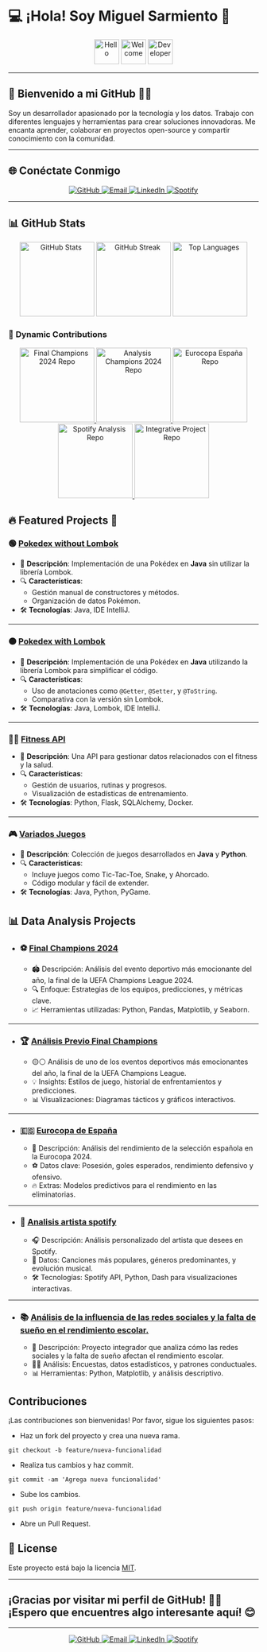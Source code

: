# 💻 ¡Hola! Soy **Miguel Sarmiento** 👋

<div align="center">
  <img src="https://media.giphy.com/media/xT9IgG50Fb7Mi0prBC/giphy.gif" height="50" alt="Hello">
  <img src="https://media.giphy.com/media/13HgwGsXF0aiGY/giphy.gif" height="50" alt="Welcome">
  <img src="https://media.giphy.com/media/Y4ak9Ki2GZCbJxAnJD/giphy.gif" height="50" alt="Developer">
</div>

---

## 🎉 **Bienvenido a mi GitHub** 👨‍💻

Soy un desarrollador apasionado por la tecnología y los datos. Trabajo con diferentes lenguajes y herramientas para crear soluciones innovadoras. Me encanta aprender, colaborar en proyectos open-source y compartir conocimiento con la comunidad.

---

## 🌐 **Conéctate Conmigo**

<div align="center">
  <a href="https://github.com/miguelASL">
    <img src="https://img.shields.io/badge/GitHub-%23121011.svg?logo=github&logoColor=white" alt="GitHub">
  </a>
  <a href="mailto:msarmientolevy@gmail.com">
    <img src="https://img.shields.io/badge/Email-D14836?logo=gmail&logoColor=white" alt="Email">
  </a>
  <a href="https://www.linkedin.com/in/miguel-sarmiento-">
    <img src="https://img.shields.io/badge/LinkedIn-%230077B5.svg?logo=linkedin&logoColor=white" alt="LinkedIn">
  </a>
  <a href="https://open.spotify.com/show/3nz8yOXAfpmdYxSrkwyhLe?si=f36a4273252547ce">
    <img src="https://img.shields.io/badge/Spotify-%231ED760.svg?logo=spotify&logoColor=white" alt="Spotify">
  </a>
</div>

---

## 📊 **GitHub Stats**

<div align="center">
  <img src="https://github-readme-stats.vercel.app/api?username=miguelASL&theme=blue-green&hide_border=false&include_all_commits=false&count_private=false" height="150" alt="GitHub Stats" />
  <img src="https://github-readme-streak-stats.herokuapp.com/?user=miguelASL&theme=blue-green&hide_border=false" height="150" alt="GitHub Streak" />
  <img src="https://github-readme-stats.vercel.app/api/top-langs/?username=miguelASL&theme=blue-green&hide_border=false&include_all_commits=false&count_private=false&layout=compact" height="150" alt="Top Languages" />
</div>

### 🔄 **Dynamic Contributions**

<div align="center">
  <!-- Highlighted Project Repositories -->
  <a href="https://github.com/miguelASL/final_champions_2024">
    <img src="https://github-readme-stats.vercel.app/api/pin/?username=miguelASL&repo=final_champions_2024&theme=blue-green" height="150" alt="Final Champions 2024 Repo" />
  </a>
  <a href="https://github.com/miguelASL/analisis-previo-final-champions">
    <img src="https://github-readme-stats.vercel.app/api/pin/?username=miguelASL&repo=analisis-previo-final-champions&theme=blue-green" height="150" alt="Analysis Champions 2024 Repo" />
  </a>
  <a href="https://github.com/miguelASL/Eurocopa_Espana">
    <img src="https://github-readme-stats.vercel.app/api/pin/?username=miguelASL&repo=Eurocopa_Espana&theme=blue-green" height="150" alt="Eurocopa España Repo" />
  </a>
  <a href="https://github.com/miguelASL/analisis_sportify">
    <img src="https://github-readme-stats.vercel.app/api/pin/?username=miguelASL&repo=analisis_sportify&theme=blue-green" height="150" alt="Spotify Analysis Repo" />
  </a>
  <a href="https://github.com/miguelASL/Proyecto_integrador_bootcamp">
    <img src="https://github-readme-stats.vercel.app/api/pin/?username=miguelASL&repo=Proyecto_integrador_bootcamp&theme=blue-green" height="150" alt="Integrative Project Repo" />
  </a>
</div>


## 🔥 **Featured Projects** 🚀

### 🟢 [**Pokedex without Lombok**](https://github.com/miguelASL/Ejemplo-Pokedex)
- 📝 **Descripción**: Implementación de una Pokédex en **Java** sin utilizar la librería Lombok.
- 🔍 **Características**:
  - Gestión manual de constructores y métodos.
  - Organización de datos Pokémon.
- 🛠️ **Tecnologías**: Java, IDE IntelliJ.
---

### 🟠 [**Pokedex with Lombok**](https://github.com/miguelASL/Ejemplo-Pokedex-lombok)
- 📝 **Descripción**: Implementación de una Pokédex en **Java** utilizando la librería Lombok para simplificar el código.
- 🔍 **Características**:
  - Uso de anotaciones como `@Getter`, `@Setter`, y `@ToString`.
  - Comparativa con la versión sin Lombok.
- 🛠️ **Tecnologías**: Java, Lombok, IDE IntelliJ.
---

### 🏋️‍♂️ [**Fitness API**](https://github.com/miguelASL/ayuda_fitnes)
- 📝 **Descripción**: Una API para gestionar datos relacionados con el fitness y la salud.
- 🔍 **Características**:
  - Gestión de usuarios, rutinas y progresos.
  - Visualización de estadísticas de entrenamiento.
- 🛠️ **Tecnologías**: Python, Flask, SQLAlchemy, Docker.
---

### 🎮 [**Variados Juegos**](https://github.com/miguelASL/juegos)
- 📝 **Descripción**: Colección de juegos desarrollados en **Java** y **Python**.
- 🔍 **Características**:
  - Incluye juegos como Tic-Tac-Toe, Snake, y Ahorcado.
  - Código modular y fácil de extender.
- 🛠️ **Tecnologías**: Java, Python, PyGame.

## 📊 Data Analysis Projects

- ### ⚽ [Final Champions 2024](https://github.com/miguelASL/final_champions_2024)
  - 🏟️ Descripción: Análisis del evento deportivo más emocionante del año, la final de la UEFA Champions League 2024.
  - 🔍 Enfoque: Estrategias de los equipos, predicciones, y métricas clave.
  - 📈 Herramientas utilizadas: Python, Pandas, Matplotlib, y Seaborn.
--- 

- ### 🏆 [Análisis Previo Final Champions](https://github.com/miguelASL/analisis-previo-final-champions)
  - 🟡⚪ Análisis de uno de los eventos deportivos más emocionantes del año, la final de la UEFA Champions League.
  - 💡 Insights: Estilos de juego, historial de enfrentamientos y predicciones.
  - 📊 Visualizaciones: Diagramas tácticos y gráficos interactivos.
---

- ### 🇪🇸 [Eurocopa de España](https://github.com/miguelASL/Eurocopa_Espana)
  - 📅 Descripción: Análisis del rendimiento de la selección española en la Eurocopa 2024.
  - ⚽ Datos clave: Posesión, goles esperados, rendimiento defensivo y ofensivo.
  - 🔥 Extras: Modelos predictivos para el rendimiento en las eliminatorias.
---

- ### 🎵 [Analisis artista spotify](https://github.com/miguelASL/analisis_sportify)
  - 🎧 Descripción: Análisis personalizado del artista que desees en Spotify.
  - 🎼 Datos: Canciones más populares, géneros predominantes, y evolución musical.
  - 🛠️ Tecnologías: Spotify API, Python, Dash para visualizaciones interactivas.
---
- ### 📚 [Análisis de la influencia de las redes sociales y la falta de sueño en el rendimiento escolar.](https://github.com/miguelASL/Proyecto_integrador_bootcamp)
  - 📖 Descripción: Proyecto integrador que analiza cómo las redes sociales y la falta de sueño afectan el rendimiento escolar.
  - 👩‍💻 Análisis: Encuestas, datos estadísticos, y patrones conductuales.
  - 📊 Herramientas: Python, Matplotlib, y análisis descriptivo.

## Contribuciones
¡Las contribuciones son bienvenidas! Por favor, sigue los siguientes pasos:

- Haz un fork del proyecto y crea una nueva rama.
```
git checkout -b feature/nueva-funcionalidad
```
- Realiza tus cambios y haz commit.
```
git commit -am 'Agrega nueva funcionalidad'
```
- Sube los cambios.
```
git push origin feature/nueva-funcionalidad
```
- Abre un Pull Request.

## 📝 License

Este proyecto está bajo la licencia [MIT](https://choosealicense.com/licenses/mit/).

---

## ¡Gracias por visitar mi perfil de GitHub! 👨‍💻 ¡Espero que encuentres algo interesante aquí! 😊

---

<div align="center">
  <a href="https://github.com/miguelASL">
    <img src="https://img.shields.io/badge/GitHub-%23121011.svg?logo=github&logoColor=white" alt="GitHub">
  </a>
  <a href="mailto:tuemail@example.com">
    <img src="https://img.shields.io/badge/Email-D14836?logo=gmail&logoColor=white" alt="Email">
  </a>
  <a href="https://www.linkedin.com/in/miguel-sarmiento-">
    <img src="https://img.shields.io/badge/LinkedIn-%230077B5.svg?logo=linkedin&logoColor=white" alt="LinkedIn">
  </a>
  <a href="https://open.spotify.com/show/3nz8yOXAfpmdYxSrkwyhLe?si=f36a4273252547ce">
    <img src="https://img.shields.io/badge/Spotify-%231ED760.svg?logo=spotify&logoColor=white" alt="Spotify">
  </a>
</div>
